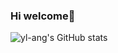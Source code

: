 ### Hi welcome👋

![yl-ang's GitHub stats](https://github-readme-stats.vercel.app/api?username=yl-ang&count_private=true&show_icons=true&theme=cobalt)
